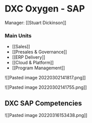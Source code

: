 # DXC Oxygen - SAP
Manager: [[Stuart Dickinson]]



### Main Units
- [[Sales]]
- [[Presales & Governance]]
- [[ERP Delivery]]
- [[Cloud & Platform]]
- [[Program Management]]

![[Pasted image 20220302141817.png]]


![[Pasted image 20220302141755.png]]

## DXC SAP Competencies
![[Pasted image 20220316153438.png]]